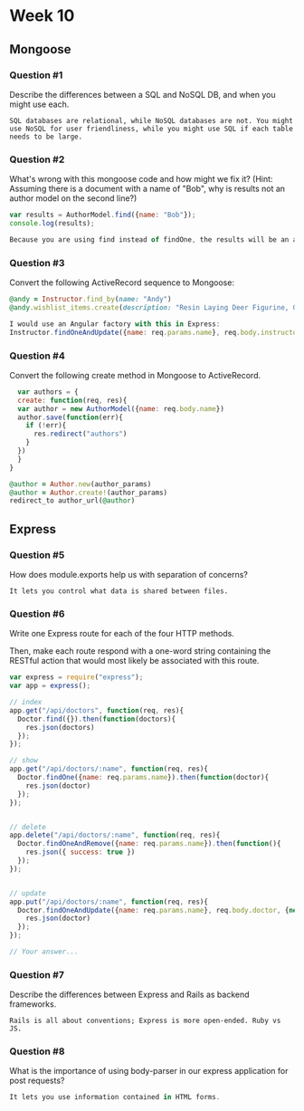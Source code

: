 # Week 10

## Mongoose

### Question #1

Describe the differences between a SQL and NoSQL DB, and when you might use each.

```text
SQL databases are relational, while NoSQL databases are not. You might use NoSQL for user friendliness, while you might use SQL if each table needs to be large.

```

### Question #2

What's wrong with this mongoose code and how might we fix it?
(Hint: Assuming there is a document with a name of "Bob", why is results not an author model on the second line?)

```js
var results = AuthorModel.find({name: "Bob"});
console.log(results);
```

```js
Because you are using find instead of findOne, the results will be an array of objects.
```

### Question #3

Convert the following ActiveRecord sequence to Mongoose:

```rb
@andy = Instructor.find_by(name: "Andy")
@andy.wishlist_items.create(description: "Resin Laying Deer Figurine, Gold")
```

```js
I would use an Angular factory with this in Express:
Instructor.findOneAndUpdate({name: req.params.name}, req.body.instructor, {new: true})
```

### Question #4

Convert the following create method in Mongoose to ActiveRecord.

```js
  var authors = {
  create: function(req, res){
  var author = new AuthorModel({name: req.body.name})
  author.save(function(err){
    if (!err){
      res.redirect("authors")
    }
  })
  }  
}
```

```rb
@author = Author.new(author_params)
@author = Author.create!(author_params)
redirect_to author_url(@author)
```
## Express

### Question #5

How does module.exports help us with separation of concerns?

```text
It lets you control what data is shared between files.
```

### Question #6

Write one Express route for each of the four HTTP methods.

Then, make each route respond with a one-word string containing the RESTful action that would most likely be associated with this route.

```js
var express = require("express");
var app = express();

// index
app.get("/api/doctors", function(req, res){
  Doctor.find({}).then(function(doctors){
    res.json(doctors)
  });
});

// show
app.get("/api/doctors/:name", function(req, res){
  Doctor.findOne({name: req.params.name}).then(function(doctor){
    res.json(doctor)
  });
});


// delete
app.delete("/api/doctors/:name", function(req, res){
  Doctor.findOneAndRemove({name: req.params.name}).then(function(){
    res.json({ success: true })
  });
});


// update
app.put("/api/doctors/:name", function(req, res){
  Doctor.findOneAndUpdate({name: req.params.name}, req.body.doctor, {new: true}).then(function(doctor){
    res.json(doctor)
  });
});

```

```js
// Your answer...
```
### Question #7

Describe the differences between Express and Rails as backend frameworks.

```text
Rails is all about conventions; Express is more open-ended. Ruby vs JS.
```

### Question #8

What is the importance of using body-parser in our express application for post requests?

```js
It lets you use information contained in HTML forms.
```
